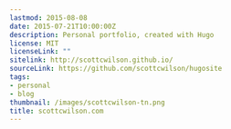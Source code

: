 ```yaml
---
lastmod: 2015-08-08
date: 2015-07-21T10:00:00Z
description: Personal portfolio, created with Hugo
license: MIT
licenseLink: ""
sitelink: http://scottcwilson.github.io/
sourceLink: https://github.com/scottcwilson/hugosite
tags:
- personal
- blog
thumbnail: /images/scottcwilson-tn.png
title: scottcwilson.com
---
```


